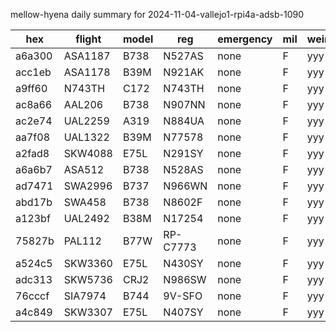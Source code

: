 mellow-hyena daily summary for 2024-11-04-vallejo1-rpi4a-adsb-1090

|hex|flight|model|reg|emergency|mil|weirdo|
|--|--|--|--|--|--|--|
|a6a300|ASA1187|B738|N527AS|none|F|yyy|
|acc1eb|ASA1178|B39M|N921AK|none|F|yyy|
|a9ff60|N743TH|C172|N743TH|none|F|yyy|
|ac8a66|AAL206|B738|N907NN|none|F|yyy|
|ac2e74|UAL2259|A319|N884UA|none|F|yyy|
|aa7f08|UAL1322|B39M|N77578|none|F|yyy|
|a2fad8|SKW4088|E75L|N291SY|none|F|yyy|
|a6a6b7|ASA512|B738|N528AS|none|F|yyy|
|ad7471|SWA2996|B737|N966WN|none|F|yyy|
|abd17b|SWA458|B738|N8602F|none|F|yyy|
|a123bf|UAL2492|B38M|N17254|none|F|yyy|
|75827b|PAL112|B77W|RP-C7773|none|F|yyy|
|a524c5|SKW3360|E75L|N430SY|none|F|yyy|
|adc313|SKW5736|CRJ2|N986SW|none|F|yyy|
|76cccf|SIA7974|B744|9V-SFO|none|F|yyy|
|a4c849|SKW3307|E75L|N407SY|none|F|yyy|
